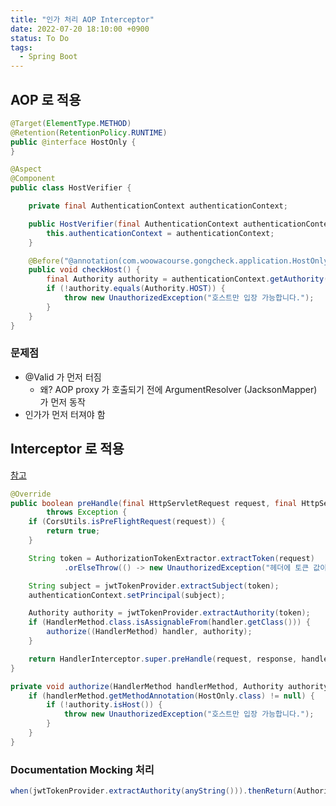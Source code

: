 ```yaml
---
title: "인가 처리 AOP Interceptor"
date: 2022-07-20 18:10:00 +0900
status: To Do
tags:
  - Spring Boot
---
```


## AOP 로 적용

```java
@Target(ElementType.METHOD)
@Retention(RetentionPolicy.RUNTIME)
public @interface HostOnly {
}
```

```java
@Aspect
@Component
public class HostVerifier {

    private final AuthenticationContext authenticationContext;

    public HostVerifier(final AuthenticationContext authenticationContext) {
        this.authenticationContext = authenticationContext;
    }

    @Before("@annotation(com.woowacourse.gongcheck.application.HostOnly)")
    public void checkHost() {
        final Authority authority = authenticationContext.getAuthority();
        if (!authority.equals(Authority.HOST)) {
            throw new UnauthorizedException("호스트만 입장 가능합니다.");
        }
    }
}
```

### 문제점

- @Valid 가 먼저 터짐
    - 왜? AOP proxy 가 호출되기 전에 ArgumentResolver (JacksonMapper) 가 먼저 동작
- 인가가 먼저 터져야 함

## Interceptor 로 적용

[참고](https://stackoverflow.com/questions/28975025/advise-controller-method-before-valid-annotation-is-handled/29397494#29397494)

```java
@Override
public boolean preHandle(final HttpServletRequest request, final HttpServletResponse response, final Object handler)
        throws Exception {
    if (CorsUtils.isPreFlightRequest(request)) {
        return true;
    }

    String token = AuthorizationTokenExtractor.extractToken(request)
            .orElseThrow(() -> new UnauthorizedException("헤더에 토큰 값이 정상적으로 존재하지 않습니다."));

    String subject = jwtTokenProvider.extractSubject(token);
    authenticationContext.setPrincipal(subject);

    Authority authority = jwtTokenProvider.extractAuthority(token);
    if (HandlerMethod.class.isAssignableFrom(handler.getClass())) {
        authorize((HandlerMethod) handler, authority);
    }

    return HandlerInterceptor.super.preHandle(request, response, handler);
}

private void authorize(HandlerMethod handlerMethod, Authority authority) {
    if (handlerMethod.getMethodAnnotation(HostOnly.class) != null) {
        if (!authority.isHost()) {
            throw new UnauthorizedException("호스트만 입장 가능합니다.");
        }
    }
}
```

### Documentation Mocking 처리

```java
when(jwtTokenProvider.extractAuthority(anyString())).thenReturn(Authority.HOST);
```
